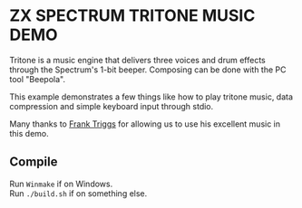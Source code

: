 # ZX SPECTRUM TRITONE MUSIC DEMO

Tritone is a music engine that delivers three voices and drum effects through the Spectrum's 1-bit beeper.  Composing can be done with the PC tool "Beepola".

This example demonstrates a few things like how to play tritone music, data compression and simple keyboard input through stdio.

Many thanks to [Frank Triggs](http://tinyurl.com/mefafxa) for allowing us to use his excellent music in this demo.

## Compile

Run `Winmake` if on Windows.  
Run `./build.sh` if on something else.
